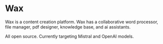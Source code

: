 # Wax
Wax is a content creation platform. Wax has a collaborative word processor, file manager, pdf designer, knowledge base, and ai assistants. 

All open source. Currently targeting Mistral and OpenAI models. 

